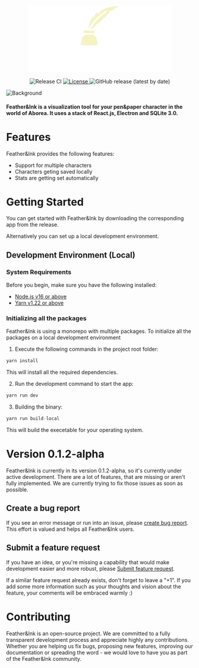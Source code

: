 <p align="center">
  <img src="https://raw.githubusercontent.com/Snekussaurier/feather-and-ink/dev/Logo.png" height="180px"/>
</p>

<p align="center">
  <img src="https://github.com/Snekussaurier/feather-and-ink/actions/workflows/release.yml/badge.svg?style=flat-square" alt="Release CI">
  <a href="https://opensource.org/licenses/Apache-2.0">
    <img src="https://img.shields.io/badge/License-Apache_2.0-blue.svg?style=flat-square" alt="License">
  </a>
  <img alt="GitHub release (latest by date)" src="https://img.shields.io/github/downloads/snekussaurier/feather-and-ink/total.svg?style=flat-square&color=purple"/>
</p>

![Background](https://user-images.githubusercontent.com/68194327/203724941-a3b2d3f9-ac99-43b1-ac1c-2698b94f11ec.png)

#### Feather&Ink is a visualization tool for your pen&paper character in the world of Aborea. It uses a stack of React.js, Electron and SQLite 3.0.
# Features

Feather&Ink provides the following features:

- Support for multiple characters
- Characters geting saved locally
- Stats are getting set automatically

# Getting Started

You can get started with Feather&Ink by downloading the corresponding app from the release. 

Alternatively you can set up a local development environment.

## Development Environment (Local)

### System Requirements

Before you begin, make sure you have the following installed:

- [Node.js v16 or above](https://nodejs.org/en/download/)
- [Yarn v1.22 or above](https://classic.yarnpkg.com/en/docs/install#windows-stable)

### Initializing all the packages

Feather&Ink is using a monorepo with multiple packages. To initialize all the packages on a local development environment

1. Execute the following commands in the project root folder:

```jsx
yarn install
```
This will install all the required dependencies.

2. Run the development command to start the app:

```jsx
yarn run dev
```

3. Building the binary:

```jsx
yarn run build-local
```
This will build the execetable for your operating system.

# Version 0.1.2-alpha

Feather&Ink is currently in its version 0.1.2-alpha, so it's currently under active development. There are a lot of features, that are missing or aren't fully implemented. We are currently trying to fix those issues as soon as possible.

## Create a bug report

If you see an error message or run into an issue, please [create bug report](https://github.com/snekussaurier/feather-and-ink/issues/new?assignees=&labels=type%3A+bug&template=bug.yaml&title=%F0%9F%90%9B+Bug+Report%3A+). This effort is valued and helps all Feather&Ink users.


## Submit a feature request

If you have an idea, or you're missing a capability that would make development easier and more robust, please [Submit feature request](https://github.com/Snekussaurier/feather-and-ink/issues/new?assignees=&labels=type%3A+feature+request&template=feature.yml).

If a similar feature request already exists, don't forget to leave a "+1".
If you add some more information such as your thoughts and vision about the feature, your comments will be embraced warmly :)


# Contributing

Feather&Ink is an open-source project. We are committed to a fully transparent development process and appreciate highly any contributions. Whether you are helping us fix bugs, proposing new features, improving our documentation or spreading the word - we would love to have you as part of the Feather&Ink community.
